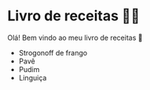 # Livro de receitas :man_cook:

Olá! Bem vindo ao meu livro de receitas :wave:

* Strogonoff de frango
* Pavê
* Pudim
* Linguiça